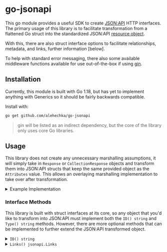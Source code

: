 # go-jsonapi

This go module provides a useful SDK to create [JSON:API][jsonapi] HTTP interfaces. The primary usage of this library is to facilitate transformation from a flattened Go struct into the standardized JSON:API [resource object][jsonapi-resource-object].

With this, there are also struct interface options to facilitate relationships, metadata, and links, further information [below].

To help with standard error messaging, there also some available middleware functions available for use out-of-the-box if using [gin][gin].

## Installation

Currently, this module is built with Go 1.18, but has yet to implement anything with Generics so it should be fairly backwards compatible.

Install with:

```bash
go get github.com/alehechka/go-jsonapi
```

> gin will be listed as an indirect dependency, but the core of the library only uses core Go libraries.

## Usage

This library does not create any unnecessary marshalling assumptions, it will simply take in `Response` or `CollectionResponse` objects and transform them into JSON:API structs that keep the same provided object as the `Attributes` value. This allows an overlaying marshalling implementation to take over after transformation.

<details><summary>Example Implementation</summary>

```go
package main

import (
    "github.com/gin-gonic/gin"
    "github.com/alehechka/go-jsonapi"
)

func main() {
    engine := gin.Default()

    engine.GET("/record", getRecords)
    engine.GET("/record/:id", getRecord)

    engine.Run()
}

type Record struct {
    RecordID string `json:"-"`
    // variables
}

func (record Record) ID() string {
    return record.RecordID
}

func (record Record) Type() string {
    return "records"
}

func getRecords(ctx *gin.Context) {
    records := getRecordsFromDatabase()

    ctx.JSON(200, jsonapi.CreateCollectionResponse(ctx.Request)(jsonapi.CollectionResponse{
        Nodes: records,
    }))
}

func getRecord(ctx *gin.Context) {
    record := getRecordFromDatabase(ctx.Param("id"))

    ctx.JSON(200, jsonapi.CreateResponse(ctx.Request)(jsonapi.Response{
        Node: record,
    }))
}
```

</details>

### Interface Methods

This library is built with struct interfaces at its core, so any object that you'd like to transform into JSON:API must implement both the `ID() string` and `Type() string` methods. However, there are more optional methods that can be implemented to further extend the JSON:API transformed object.

<details><summary><code>ID() string</code></summary>

The `ID()` interface is always required and is used to select a data member from the struct to use as the `id` field in the JSON:API object.

> It is recommended to omit the selected variable with the following tag:
>
> ```go
> RecordID string `json:"-"`
> ```
>
> Although this is not required.

```go
func (record Record) ID() string {
    return record.RecordID
}
```

</details>

<details><summary><code>Links() jsonapi.Links</code></summary>

```go
func (record Record) Links() jsonapi.Links {
    return jsonapi.Links{
        jsonapi.SelfKey: {
            Href: "/records/:id",
            Params: jsonapi.Params{
                "id": record.ID(),
            },
            Queries: jsonapi.Queries{
                "page[size]": 10,
            },
            // Meta: jsonapi.Meta{
            //     "page": 10,
            // },
        }
    }
}
```

<details>
<summary>Resulting JSON</summary>
A `Record` object with `RecordID=1234` would have a resulting `links` object as follows:

```json
{
	"links": {
		"self": "http://example.com/records/1234?page[size]=10"
	}
}
```

If the commented `Meta` option were used the resulting `self` link would be an object as follows:

```json
{
	"links": {
		"self": {
			"href": "http://example.com/records/1234?page[size]=10",
			"meta": {
				"page": 10
			}
		}
	}
}
```

</details>

The `Href` variable is recommended to be provided a relative path and will be populated with a hostname from the provided `*http.Request` object. When no `Meta` variable is provided, the resulting `Link` will be a string of the generated URL.

The `Href` variable can also be created with path params in the prefixed with a colon `:` and will be substituted in with a provided matching key in the `Params` variable.

The `Params` variable represents a `map[string]any` and all matching keys will be substituted into the `Href`. `Params` will always be omitted when marshalling json.

The `Queries` variable represents a `map[string]any` and will generate query parameters to append to the `Href`. `Queries` will always be omitted when marshalling json.

The `Meta` variable represents a `map[string]any` and when provided will generate that `Link` as an object with the `meta` object included.

</details>

<!--- Links -->

[jsonapi]: (https://jsonapi.org/)
[jsonapi-resource-object]: (https://jsonapi.org/format/#document-resource-objects)
[gin]: (https://github.com/gin-gonic/gin)
